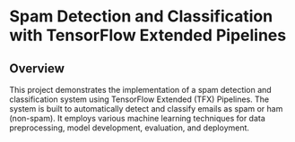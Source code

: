 # Spam Detection and Classification with TensorFlow Extended Pipelines

## Overview
This project demonstrates the implementation of a spam detection and classification system using TensorFlow Extended (TFX) Pipelines. The system is built to automatically detect and classify emails as spam or ham (non-spam). It employs various machine learning techniques for data preprocessing, model development, evaluation, and deployment.
